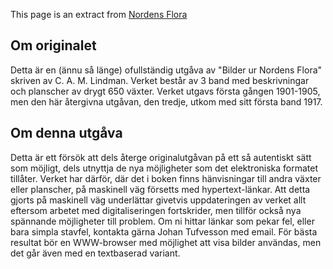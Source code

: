 This page is an extract from [Nordens Flora](http://runeberg.org/nordflor/)



## Om originalet

Detta är en (ännu så länge) ofullständig utgåva av "Bilder ur Nordens Flora" skriven av C. A. M. Lindman. Verket består av 3 band med beskrivningar och planscher av drygt 650 växter. Verket utgavs första gången 1901-1905, men den här återgivna utgåvan, den tredje, utkom med sitt första band 1917.

## Om denna utgåva

Detta är ett försök att dels återge originalutgåvan på ett så autentiskt sätt som möjligt, dels utnyttja de nya möjligheter som det elektroniska formatet tillåter. Verket har därför, där det i boken finns hänvisningar till andra växter eller planscher, på maskinell väg försetts med hypertext-länkar. Att detta gjorts på maskinell väg underlättar givetvis uppdateringen av verket allt eftersom arbetet med digitaliseringen fortskrider, men tillför också nya spännande möjligheter till problem. Om ni hittar länkar som pekar fel, eller bara simpla stavfel, kontakta gärna Johan Tufvesson med email. För bästa resultat bör en WWW-browser med möjlighet att visa bilder användas, men det går även med en textbaserad variant. 